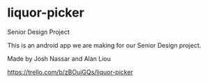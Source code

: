 # liquor-picker
Senior Design Project

This is an android app we are making for our Senior Design project.

Made by Josh Nassar and Alan Liou

https://trello.com/b/zBOuiGQs/liquor-picker
